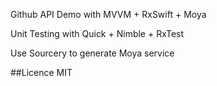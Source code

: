 Github API Demo with MVVM + RxSwift + Moya

Unit Testing with Quick + Nimble + RxTest

Use Sourcery to generate Moya service

##Licence
MIT